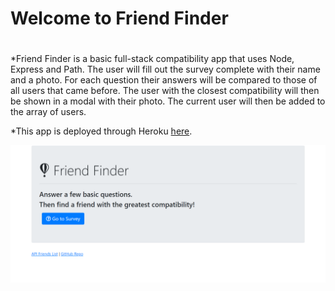 # Welcome to Friend Finder <h1>

*Friend Finder is a basic full-stack compatibility app that uses Node, Express and Path.  The user will fill out the survey complete with their name and a photo.  For each question their answers will be compared to those of all users that came before.  The user with the closest compatibility will then be shown in a modal with their photo.  The current user will then be added to the array of users. 

*This app is deployed through Heroku [here](https://powerful-refuge-70262.herokuapp.com/).

![Image of Home Page](images/image_1.png)

